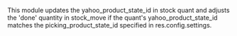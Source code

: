 This module updates the yahoo_product_state_id in stock quant and
adjusts the 'done' quantity in stock_move if the quant's
yahoo_product_state_id matches the picking_product_state_id specified in
res.config.settings.
